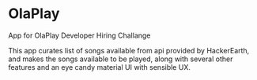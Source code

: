 # OlaPlay
App for OlaPlay Developer Hiring Challange

This app curates list of songs available from api provided by HackerEarth, 
and makes the songs available to be played, along with several other features 
and an eye candy material UI with sensible UX.
